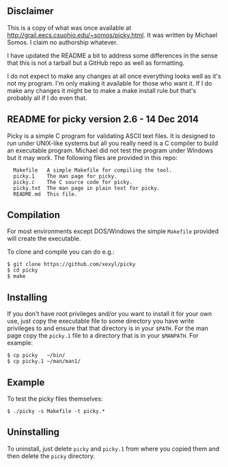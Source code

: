 
## Disclaimer

This is a copy of what was once available at
http://grail.eecs.csuohio.edu/~somos/picky.html. It was written by Michael
Somos. I claim no authorship whatever.

I have updated the README a bit to address some differences in the sense that
this is not a tarball but a GitHub repo as well as formatting.

I do not expect to make any changes at all once everything looks well as it's
not my program. I'm only making it available for those who want it. If I do make
any changes it might be to make a make install rule but that's probably all if I
do even that.

## README for picky version 2.6 - 14 Dec 2014

Picky is a simple C program for validating ASCII text files.  It is designed to
run under UNIX-like systems but all you really need is a C compiler to build an
executable program.  Michael did not test the program under Windows but it may
work.  The following files are provided in this repo:

      Makefile   A simple Makefile for compiling the tool.
      picky.1    The man page for picky.
      picky.c    The C source code for picky.
      picky.txt  The man page in plain text for picky.
      README.md  This file.

## Compilation

For most environments except DOS/Windows the simple `Makefile` provided will
create the executable.

To clone and compile you can do e.g.:


	$ git clone https://github.com/xexyl/picky
	$ cd picky
	$ make


## Installing

If you don't have root privileges and/or you want to install it for your own
use, just copy the executable file to some directory you have write privileges
to and ensure that that directory is in your `$PATH`. For the man page copy the
`picky.1` file to a directory that is in your `$MANPATH`. For example:


	$ cp picky   ~/bin/
	$ cp picky.1 ~/man/man1/

 
## Example

To test the picky files themselves:


    $ ./picky -s Makefile -t picky.*


## Uninstalling

To uninstall, just delete `picky` and `picky.1` from where you
copied them and then delete the `picky` directory.

